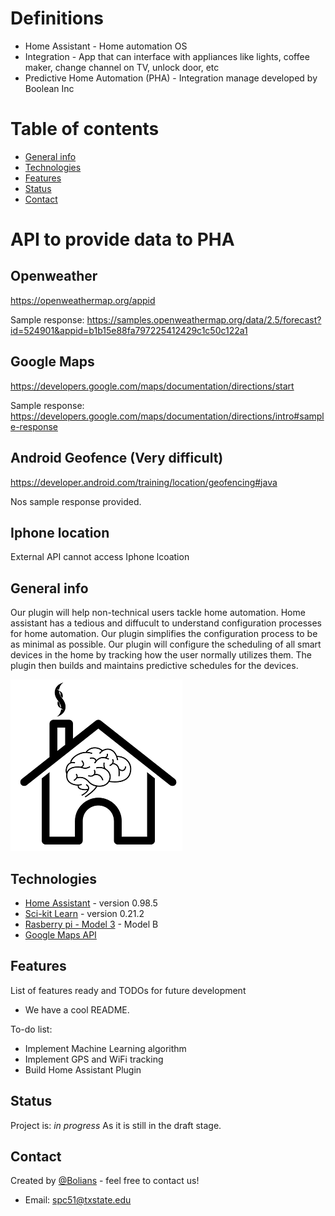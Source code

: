 # Definitions
* Home Assistant - Home automation OS 
* Integration - App that can interface with appliances like lights, coffee maker, change channel on TV, unlock door, etc
* Predictive Home Automation (PHA) - Integration manage developed by Boolean Inc


# Table of contents
* [General info](#general-info)
* [Technologies](#technologies)
* [Features](#features)
* [Status](#status)
* [Contact](#contact)


# API to provide data to PHA

## Openweather
https://openweathermap.org/appid

Sample response: https://samples.openweathermap.org/data/2.5/forecast?id=524901&appid=b1b15e88fa797225412429c1c50c122a1


## Google Maps
https://developers.google.com/maps/documentation/directions/start

Sample response:
https://developers.google.com/maps/documentation/directions/intro#sample-response



## Android Geofence (Very difficult)
https://developer.android.com/training/location/geofencing#java

Nos sample response provided.

## Iphone location
External API cannot access Iphone lcoation




## General info
Our plugin will help non-technical users tackle home automation. Home assistant has a tedious and diffucult to understand configuration processes for home automation. Our plugin simplifies the configuration process to be as minimal as possible. Our plugin will configure the scheduling of all smart devices in the home by tracking how the user normally utilizes them. The plugin then builds and maintains predictive schedules for the devices.   


![Example screenshot](./img/icon.png)

## Technologies
* [Home Assistant](https://www.home-assistant.io/) - version 0.98.5
* [Sci-kit Learn](https://scikit-learn.org/stable/) - version 0.21.2
* [Rasberry pi - Model 3](https://www.raspberrypi.org/products/raspberry-pi-3-model-b/) - Model B
* [Google Maps API](https://developers.google.com/maps/documentation/)

[//]: <> (## Setup)
[//]: <> (Describe how to install / setup your local environement / add link to demo version.)

[//]: <> (## Code Examples)
[//]: <> (Show examples of usage:)
[//]: <> (`put-your-code-here`)

## Features
List of features ready and TODOs for future development
* We have a cool README.

To-do list:
* Implement Machine Learning algorithm
* Implement GPS and WiFi tracking
* Build Home Assistant Plugin

## Status
Project is: _in progress_ As it is still in the draft stage. 

[//]: <> (## Inspiration)
[//]: <> (Add here credits. Project inspired by..., based on...)

## Contact
Created by [@Bolians](https://github.com/CS3398-Bolians-Booleans) - feel free to contact us! 
* Email: spc51@txstate.edu

